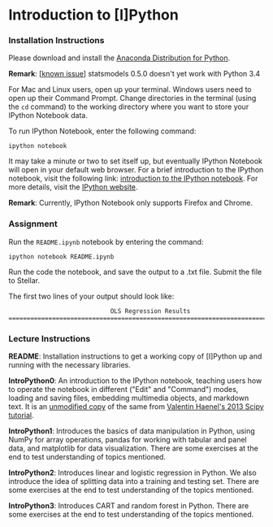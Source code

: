 # Introduction to [I]Python

### Installation Instructions
Please download and install the [Anaconda Distribution for Python](https://store.continuum.io/cshop/anaconda/).

**Remark**: [[known issue](http://stackoverflow.com/questions/23343484/python-3-statsmodels)] statsmodels 0.5.0 doesn't yet work with Python 3.4

For Mac and Linux users, open up your terminal. Windows users need to open up their Command Prompt. Change directories in the terminal (using the `cd` command) to the working directory where you want to store your IPython Notebook data.

To run IPython Notebook, enter the following command:

	ipython notebook

It may take a minute or two to set itself up, but eventually IPython Notebook will open in your default web browser. For a brief introduction to the IPython notebook, visit the following link: [introduction to the IPython notebook](http://nbviewer.ipython.org/github/esc/scipy2013-tutorial-numpy-ipython/blob/master/ipython.ipynb). For more details, visit the [IPython website](http://ipython.org/notebook.html).

**Remark**: Currently, IPython Notebook only supports Firefox and Chrome.

### Assignment
Run the `README.ipynb` notebook by entering the command:

	ipython notebook README.ipynb

Run the code the notebook, and save the output to a .txt file.  Submit the file to Stellar.

The first two lines of your output should look like:

```
                            OLS Regression Results                            
==============================================================================
```

### Lecture Instructions

**README**: Installation instructions to get a working copy of [I]Python up and running with the necessary libraries.

**IntroPython0**: An introduction to the IPython notebook, teaching users how to operate the notebook in different ("Edit" and "Command") modes, loading and saving files, embedding multimedia objects, and markdown text. It is an [unmodified copy](http://nbviewer.ipython.org/github/esc/scipy2013-tutorial-numpy-ipython/blob/master/ipython.ipynb) of the same from [Valentin Haenel's 2013 Scipy tutorial](https://github.com/esc/scipy2013-tutorial-numpy-ipython/tree/master/).

**IntroPython1**: Introduces the basics of data manipulation in Python, using NumPy for array operations, pandas for working with tabular and panel data, and matplotlib for data visualization. There are some exercises at the end to test understanding of topics mentioned.

**IntroPython2**: Introduces linear and logistic regression in Python. We also introduce the idea of splitting data into a training and testing set. There are some exercises at the end to test understanding of the topics mentioned.

**IntroPython3**: Introduces CART and random forest in Python. There are some exercises at the end to test understanding of the topics mentioned.

